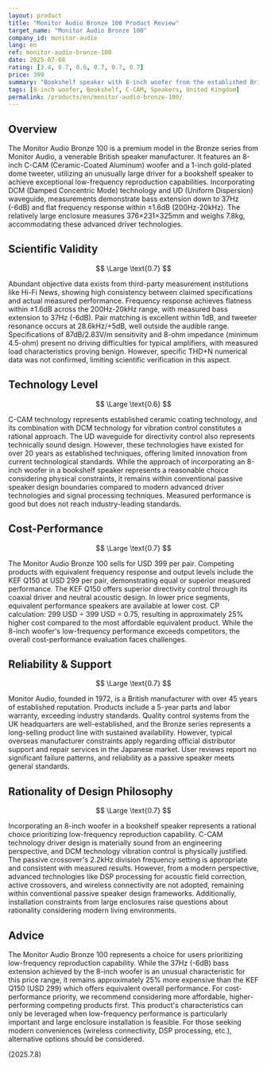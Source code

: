 ```yaml
---
layout: product
title: "Monitor Audio Bronze 100 Product Review"
target_name: "Monitor Audio Bronze 100"
company_id: monitor-audio
lang: en
ref: monitor-audio-bronze-100
date: 2025-07-08
rating: [3.4, 0.7, 0.6, 0.7, 0.7, 0.7]
price: 399
summary: "Bookshelf speaker with 8-inch woofer from the established British speaker manufacturer. Features unusually large driver for its price range, delivering deep bass extension down to 37Hz (-6dB). While the C-CAM technology drivers show excellent measured characteristics, the USD 399 price point faces tough competition from rivals like KEF Q150 at USD 299."
tags: [8-inch woofer, Bookshelf, C-CAM, Speakers, United Kingdom]
permalink: /products/en/monitor-audio-bronze-100/
---
```

## Overview

The Monitor Audio Bronze 100 is a premium model in the Bronze series from Monitor Audio, a venerable British speaker manufacturer. It features an 8-inch C-CAM (Ceramic-Coated Aluminum) woofer and a 1-inch gold-plated dome tweeter, utilizing an unusually large driver for a bookshelf speaker to achieve exceptional low-frequency reproduction capabilities. Incorporating DCM (Damped Concentric Mode) technology and UD (Uniform Dispersion) waveguide, measurements demonstrate bass extension down to 37Hz (-6dB) and flat frequency response within ±1.6dB (200Hz-20kHz). The relatively large enclosure measures 376×231×325mm and weighs 7.8kg, accommodating these advanced driver technologies.

## Scientific Validity

$$ \Large \text{0.7} $$

Abundant objective data exists from third-party measurement institutions like Hi-Fi News, showing high consistency between claimed specifications and actual measured performance. Frequency response achieves flatness within ±1.6dB across the 200Hz-20kHz range, with measured bass extension to 37Hz (-6dB). Pair matching is excellent within 1dB, and tweeter resonance occurs at 28.6kHz/+5dB, well outside the audible range. Specifications of 87dB/2.83V/m sensitivity and 8-ohm impedance (minimum 4.5-ohm) present no driving difficulties for typical amplifiers, with measured load characteristics proving benign. However, specific THD+N numerical data was not confirmed, limiting scientific verification in this aspect.

## Technology Level

$$ \Large \text{0.6} $$

C-CAM technology represents established ceramic coating technology, and its combination with DCM technology for vibration control constitutes a rational approach. The UD waveguide for directivity control also represents technically sound design. However, these technologies have existed for over 20 years as established techniques, offering limited innovation from current technological standards. While the approach of incorporating an 8-inch woofer in a bookshelf speaker represents a reasonable choice considering physical constraints, it remains within conventional passive speaker design boundaries compared to modern advanced driver technologies and signal processing techniques. Measured performance is good but does not reach industry-leading standards.

## Cost-Performance

$$ \Large \text{0.7} $$

The Monitor Audio Bronze 100 sells for USD 399 per pair. Competing products with equivalent frequency response and output levels include the KEF Q150 at USD 299 per pair, demonstrating equal or superior measured performance. The KEF Q150 offers superior directivity control through its coaxial driver and neutral acoustic design. In lower price segments, equivalent performance speakers are available at lower cost. CP calculation: 299 USD ÷ 399 USD = 0.75, resulting in approximately 25% higher cost compared to the most affordable equivalent product. While the 8-inch woofer's low-frequency performance exceeds competitors, the overall cost-performance evaluation faces challenges.

## Reliability & Support

$$ \Large \text{0.7} $$

Monitor Audio, founded in 1972, is a British manufacturer with over 45 years of established reputation. Products include a 5-year parts and labor warranty, exceeding industry standards. Quality control systems from the UK headquarters are well-established, and the Bronze series represents a long-selling product line with sustained availability. However, typical overseas manufacturer constraints apply regarding official distributor support and repair services in the Japanese market. User reviews report no significant failure patterns, and reliability as a passive speaker meets general standards.

## Rationality of Design Philosophy

$$ \Large \text{0.7} $$

Incorporating an 8-inch woofer in a bookshelf speaker represents a rational choice prioritizing low-frequency reproduction capability. C-CAM technology driver design is materially sound from an engineering perspective, and DCM technology vibration control is physically justified. The passive crossover's 2.2kHz division frequency setting is appropriate and consistent with measured results. However, from a modern perspective, advanced technologies like DSP processing for acoustic field correction, active crossovers, and wireless connectivity are not adopted, remaining within conventional passive speaker design frameworks. Additionally, installation constraints from large enclosures raise questions about rationality considering modern living environments.

## Advice

The Monitor Audio Bronze 100 represents a choice for users prioritizing low-frequency reproduction capability. While the 37Hz (-6dB) bass extension achieved by the 8-inch woofer is an unusual characteristic for this price range, it remains approximately 25% more expensive than the KEF Q150 (USD 299) which offers equivalent overall performance. For cost-performance priority, we recommend considering more affordable, higher-performing competing products first. This product's characteristics can only be leveraged when low-frequency performance is particularly important and large enclosure installation is feasible. For those seeking modern conveniences (wireless connectivity, DSP processing, etc.), alternative options should be considered.

(2025.7.8)